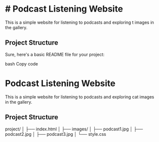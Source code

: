 # # Podcast Listening Website

This is a simple website for listening to podcasts and exploring t images in the gallery.

## Project Structure

Sure, here's a basic README file for your project:

bash
Copy code
# Podcast Listening Website

This is a simple website for listening to podcasts and exploring cat images in the gallery.

## Project Structure

project/
│
├── index.html
│
├── images/
│ ├── podcast1.jpg
│ ├── podcast2.jpg
│ ├── podcast3.jpg
│
└── style.css
